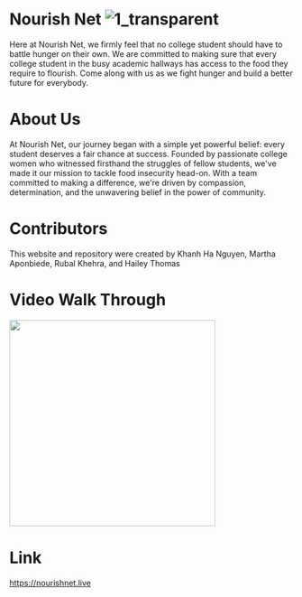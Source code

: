 # Nourish Net ![1_transparent](https://github.com/maponbie/DEVAS/assets/109697302/b5e9c21a-9f38-459d-b442-77678f1592e4)

Here at Nourish Net, we firmly feel that no college student should have to battle hunger on their own. We are committed to making sure that every college student in the busy academic hallways has access to the food they require to flourish. Come along with us as we fight hunger and build a better future for everybody.

# About Us

At Nourish Net, our journey began with a simple yet powerful belief: every student deserves a fair chance at success. Founded by passionate college women who witnessed firsthand the struggles of fellow students, we've made it our mission to tackle food insecurity head-on. With a team committed to making a difference, we're driven by compassion, determination, and the unwavering belief in the power of community.

# Contributors 
This website and repository were created by Khanh Ha Nguyen, Martha Aponbiede, Rubal Khehra, and Hailey Thomas

# Video Walk Through
<a href="https://player.vimeo.com/video/909722771?h=1a5d62f7b7"> 
   <img width="365" src="https://github.com/maponbie/DEVAS/assets/109697302/b5e9c21a-9f38-459d-b442-77678f1592e4">
</a>

# Link
https://nourishnet.live
